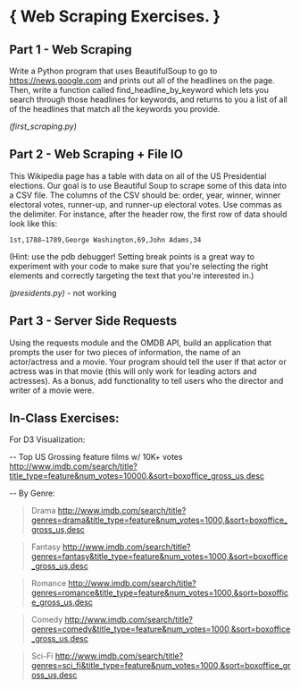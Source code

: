 # { Web Scraping Exercises. }

## Part 1 - Web Scraping

Write a Python program that uses BeautifulSoup to go to https://news.google.com and prints out all of the headlines on the page. Then, write a function called find_headline_by_keyword which lets you search through those headlines for keywords, and returns to you a list of all of the headlines that match all the keywords you provide.

_(first_scraping.py)_ 

## Part 2 - Web Scraping + File IO

This Wikipedia page has a table with data on all of the US Presidential elections. Our goal is to use Beautiful Soup to scrape some of this data into a CSV file. The columns of the CSV should be: order, year, winner, winner electoral votes, runner-up, and runner-up electoral votes. Use commas as the delimiter. For instance, after the header row, the first row of data should look like this:

`1st,1788–1789,George Washington,69,John Adams,34`

(Hint: use the pdb debugger! Setting break points is a great way to experiment with your code to make sure that you're selecting the right elements and correctly targeting the text that you're interested in.)

_(presidents.py)_ - not working

## Part 3 - Server Side Requests

Using the requests module and the OMDB API, build an application that prompts the user for two pieces of information, the name of an actor/actress and a movie. Your program should tell the user if that actor or actress was in that movie (this will only work for leading actors and actresses). As a bonus, add functionality to tell users who the director and writer of a movie were.



## In-Class Exercises:

For D3 Visualization: 

-- Top US Grossing feature films w/ 10K+ votes
http://www.imdb.com/search/title?title_type=feature&num_votes=10000,&sort=boxoffice_gross_us,desc 

-- By Genre:
> Drama
http://www.imdb.com/search/title?genres=drama&title_type=feature&num_votes=1000,&sort=boxoffice_gross_us,desc

> Fantasy
http://www.imdb.com/search/title?genres=fantasy&title_type=feature&num_votes=1000,&sort=boxoffice_gross_us,desc

> Romance
http://www.imdb.com/search/title?genres=romance&title_type=feature&num_votes=1000,&sort=boxoffice_gross_us,desc

> Comedy
http://www.imdb.com/search/title?genres=comedy&title_type=feature&num_votes=1000,&sort=boxoffice_gross_us,desc

> Sci-Fi
http://www.imdb.com/search/title?genres=sci_fi&title_type=feature&num_votes=1000,&sort=boxoffice_gross_us,desc